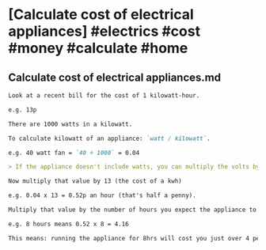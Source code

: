 # [Calculate cost of electrical appliances] #electrics #cost #money #calculate #home

## Calculate cost of electrical appliances.md

```markdown
Look at a recent bill for the cost of 1 kilowatt-hour.

e.g. 13p

There are 1000 watts in a kilowatt.

To calculate kilowatt of an appliance: `watt / kilowatt`.

e.g. 40 watt fan = `40 ÷ 1000` = 0.04

> If the appliance doesn't include watts, you can multiply the volts by the amps to get watts.

Now multiply that value by 13 (the cost of a kwh)

e.g. 0.04 x 13 = 0.52p an hour (that's half a penny).

Multiply that value by the number of hours you expect the appliance to run.

e.g. 8 hours means 0.52 x 8 = 4.16

This means: running the appliance for 8hrs will cost you just over 4 pence.
```


